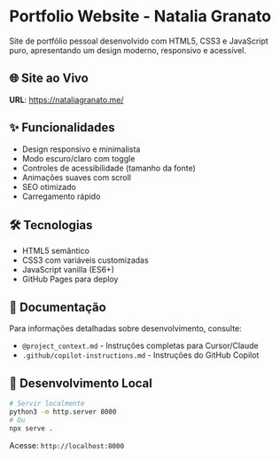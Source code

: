 # Portfolio Website - Natalia Granato

Site de portfólio pessoal desenvolvido com HTML5, CSS3 e JavaScript puro, apresentando um design moderno, responsivo e acessível.

## 🌐 Site ao Vivo
**URL**: https://nataliagranato.me/

## ✨ Funcionalidades
- Design responsivo e minimalista
- Modo escuro/claro com toggle
- Controles de acessibilidade (tamanho da fonte)
- Animações suaves com scroll
- SEO otimizado
- Carregamento rápido

## 🛠️ Tecnologias
- HTML5 semântico
- CSS3 com variáveis customizadas
- JavaScript vanilla (ES6+)
- GitHub Pages para deploy

## 📁 Documentação
Para informações detalhadas sobre desenvolvimento, consulte:
- `@project_context.md` - Instruções completas para Cursor/Claude
- `.github/copilot-instructions.md` - Instruções do GitHub Copilot

## 🚀 Desenvolvimento Local
```bash
# Servir localmente
python3 -m http.server 8000
# Ou
npx serve .
```

Acesse: `http://localhost:8000`